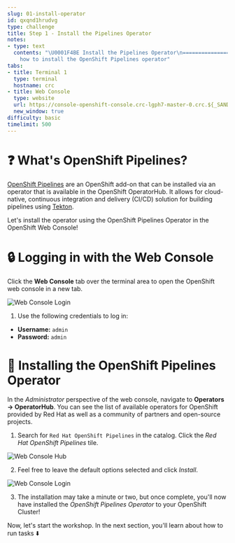 ```yaml
---
slug: 01-install-operator
id: qxqnd1hrudvg
type: challenge
title: Step 1 - Install the Pipelines Operator
notes:
- type: text
  contents: "\U0001F4BE Install the Pipelines Operator\n=============================\n\nLearn
    how to install the OpenShift Pipelines operator"
tabs:
- title: Terminal 1
  type: terminal
  hostname: crc
- title: Web Console
  type: website
  url: https://console-openshift-console.crc-lgph7-master-0.crc.${_SANDBOX_ID}.instruqt.io
  new_window: true
difficulty: basic
timelimit: 500
---
```

❓ What's OpenShift Pipelines?
===============================

[OpenShift Pipelines](https://docs.openshift.com/container-platform/latest/cicd/pipelines/understanding-openshift-pipelines.html) are an OpenShift add-on that can be installed via an operator that is available in the OpenShift OperatorHub. It allows for cloud-native, continuous integration and delivery (CI/CD) solution for building pipelines using [Tekton](https://tekton.dev/).

Let's install the operator using the OpenShift Pipelines Operator in the OpenShift Web Console!

🔒 Logging in with the Web Console
===============================

Click the **Web Console** tab over the terminal area to open the OpenShift web console in a new tab.

![Web Console Login](https://raw.githubusercontent.com/openshift-instruqt/instruqt/master/assets/middleware/pipelines/web-console-login.png)

1. Use the following credentials to log in:

* **Username:** `admin`
* **Password:** `admin`

💾 Installing the OpenShift Pipelines Operator
===============================
In the _Administrator_ perspective of the web console, navigate to **Operators → OperatorHub**. You can see the list of available operators for OpenShift provided by Red Hat as well as a community of partners and open-source projects.

1. Search for `Red Hat OpenShift Pipelines` in the catalog. Click the _Red Hat OpenShift Pipelines_ tile.

![Web Console Hub](https://raw.githubusercontent.com/openshift-instruqt/instruqt/master/assets/middleware/pipelines/web-console-hub.png)

2. Feel free to leave the default options selected and click _Install_.

![Web Console Login](https://raw.githubusercontent.com/openshift-instruqt/instruqt/master/assets/middleware/pipelines/web-console-settings.png)

3. The installation may take a minute or two, but once complete, you'll now have installed the *OpenShift Pipelines Operator* to your OpenShift Cluster!

Now, let's start the workshop. In the next section, you'll learn about how to run tasks ⬇️
